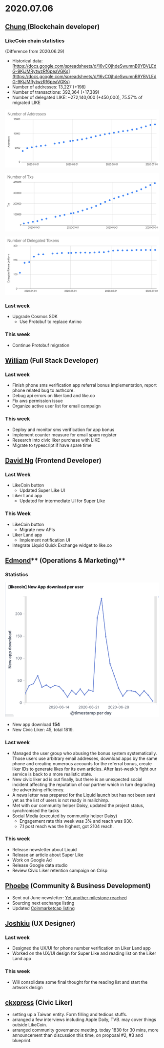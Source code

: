 # 2020.07.06

## [Chung ](https://like.co/chungwu)(Blockchain developer)

### LikeCoin chain statistics

(Difference from 2020.06.29)

* Historical data: [https://docs.google.com/spreadsheets/d/16vCOjhdeSwumnB9YBVLEdG-9KjJMRytwzRf6peaVGKs](https://docs.google.com/spreadsheets/d/16vCOjhdeSwumnB9YBVLEdG-9KjJMRytwzRf6peaVGKs)
* Number of addresses: 13,227 (+198)
* Number of transactions: 392,364 (+17,389)
* Number of delegated LIKE: \~272,140,000 (+450,000), 75.57% of migrated LIKE

![](<../../../.gitbook/assets/image (69).png>)

![](<../../../.gitbook/assets/image (67).png>)

![](<../../../.gitbook/assets/image (68).png>)

### Last week

* Upgrade Cosmos SDK
  * Use Protobuf to replace Amino

### This week

* Continue Protobuf migration



## [William](https://like.co/williamchong007) (Full Stack Developer)

### Last week

* Finish phone sms verification app referral bonus implementation, report phone related bug to authcore.
* Debug api errors on liker land and like.co
* Fix aws permission issue
* Organize active user list for email campaign

### This week

* Deploy and monitor sms verification for app bonus
* Implement counter measure for email spam register
* Research into civic liker purchase with LIKE
* Migrate to typescript if have spare time

## [David Ng](https://github.com/nwingt) (Frontend Developer)

### Last Week

* LikeCoin button
  * Updated Super Like UI
* Liker Land app
  * Updated for intermediate UI for Super Like

### **This Week**

* LikeCoin button
  * Migrate new APIs
* Liker Land app
  * Implement notification UI
* Integrate Liquid Quick Exchange widget to like.co

## [E**dmond**](https://like.co/edmondyu)** (Operations & Marketing)**

### **Statistics**

![New App download in last 30 days ](<../../../.gitbook/assets/image (66).png>)

* New app download **154**
* New Civic Liker: 45, total 1819.  

### **Last week**

* Managed the user group who abusing the bonus system systematically.   Those users use arbitrary email addresses, download apps by the same phone and creating numerous accounts for the referral bonus, create liker IDs to generate likes for its own articles.  After last-week's fight our service is back to a more realistic state.
* New civic liker ad is out finally, but there is an unexpected social incident affecting the reputation of our partner which in turn degrading the advertising efficiency.  
* A news letter was prepared for the Liquid launch but has not been sent yet as the list of users is not ready in mailchimp.  
* Met with our community helper Daisy, updated the project status, synchronised the tasks  
* Social Media (executed by community helper Daisy)
  * Engagement rate this week was 3% and reach was 930.
  * 7.1 post reach was the highest, got 2104 reach.

### This week

* Release newsletter about Liquid
* Release an article about Super Like
* Work on Google Ad
* Release Google data studio
* Review Civic Liker retention campaign on Crisp

## [Phoebe](https://like.co/phoebe_fb) (Community & Business Development) <a href="fbf6" id="fbf6"></a>

* Sent out June newsletter: [Yet another milestone reached](https://likecoin.substack.com/p/yet-another-milestone-reached)
* Sourcing next exchange listing
* Updated [Coinmarketcap listing](https://coinmarketcap.com/currencies/likecoin/markets)

## [Joshkiu](https://like.co/joshkiu) (UX Designer)

### Last week

* Designed the UX/UI for phone number verification on Liker Land app
* Worked on the UX/UI design for Super Like and reading list on the Liker Land app

### This week

* Will consolidate some final thought for the reading list and start the artwork design

## [ckxpress](https://like.co/ckxpress) (Civic Liker) <a href="fbf6" id="fbf6"></a>

* setting up a Taiwan entity. Form filling and tedious stuffs.
* arranged a few interviews including Apple Daily, TVB. may cover things outside LikeCoin.
* arranged community governance meeting. today 1830 for 30 mins, more announcement than discussion this time, on proposal #2, #3 and blueprint.
